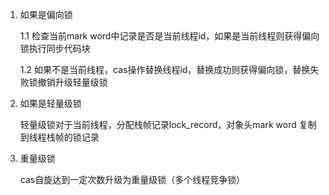 1. 如果是偏向锁

    1.1 检查当前mark word中记录是否是当前线程id，如果是当前线程则获得偏向锁执行同步代码块

    1.2 如果不是当前线程，cas操作替换线程id，替换成功则获得偏向锁，替换失败锁撤销升级轻量级锁
2. 如果是轻量级锁

    轻量级锁对于当前线程，分配栈帧记录lock_record，对象头mark word 复制到线程栈帧的锁记录

3. 重量级锁

    cas自旋达到一定次数升级为重量级锁（多个线程竞争锁）